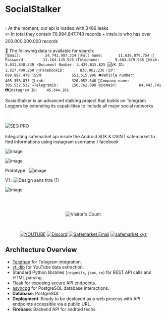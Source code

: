 # SocialStalker
<br>
💧 At the moment, our api is loaded with 3489 leaks<br>
✏️ In total they contain 70.994.847.748 records + intelx.io who has over 200.000.000.000 records<br>

🔎 The following data is available for search:<br>
`
📩Email:           24.741.007.324
👤Full name:       11.636.879.754
🔑Password:        11.164.145.925
📞Telephone:       9.663.879.935
👤Nick:            5.031.848.539
🃏Document Number: 3.429.615.825
🆔VK ID:           1.827.400.260
ⓕFacebookID:       830.062.236
🎯IP:              699.897.479
🔢SSN:             651.615.996
🚘Vehicle number:  405.358.873
🔗Link:            320.052.540
🏢Company name:    306.532.532
✈️TelegramID:      156.762.688
🌐Domain:          84.443.741
📷Instagram ID:    45.344.101
`

SocialStalker is an advanced stalking project that builds on Telegram Loggers by extending its capabilities to include all major social networks.

<br><br>
![SEQ PRO](https://github.com/user-attachments/assets/e2d5ec91-fc0c-4184-96ca-c6058002f3f4)
<br><br>
Integrating safemarket api inside the Android SDK & OSINT safemarket to find informations using instagram username / facebook

![image](https://github.com/user-attachments/assets/bdbcdd96-8246-48d7-8716-7d0d8368afb1)



![image](https://github.com/user-attachments/assets/d7e52b4d-c578-44a4-8c47-1fb540f0a2e4)


Prototype : ![image](https://github.com/user-attachments/assets/9a2c1377-4fa7-494f-9088-556b9f664975)


V1 : ![Design sans titre (1)](https://github.com/user-attachments/assets/80c3307d-99b7-489e-a549-ff3b5fde4518)


![image](https://github.com/user-attachments/assets/05b33ff8-c635-4c2a-88f6-a0db6ead06b5)


<br/><br/>
<div align="center"> 
  <img src="https://profile-counter.glitch.me/Zhodisov/count.svg" alt="Visitor's Count" />
</div>
<br/><br/>

<div align="center">
  
[![YOUTUBE](https://img.shields.io/badge/Youtube-fc0000?style=for-the-badge&logo=YOUTUBE&logoColor=white)](https://www.youtube.com/@Jodis974)
[![Discord](https://img.shields.io/badge/Discord-6a85b9?style=for-the-badge&logo=discord&logoColor=white)](https://safemarket.xyz/discord)
[![Safemarket Email](https://img.shields.io/badge/safemarket_email-333333?style=for-the-badge&logo=gmail&logoColor=red)](mailto:support-checkout@safemarket.xyz)
[![safemarket.xyz](https://img.shields.io/badge/safemarket.xyz-0077B5?style=for-the-badge&logo=internet&logoColor=white)](https://safemarket.xyz/)

</div>

## Architecture Overview
  - [Telethon](https://github.com/LonamiWebs/Telethon) for Telegram integration.
  - [yt_dlp](https://github.com/yt-dlp/yt-dlp) for YouTube data extraction.
  - Standard Python libraries (`requests`, `json`, `re`) for REST API calls and HTML parsing.
  - [Flask](https://flask.palletsprojects.com/) for exposing secure API endpoints.
  - [asyncpg](https://github.com/MagicStack/asyncpg) for PostgreSQL database interactions.
- **Database**: PostgreSQL
- **Deployment**: Ready to be deployed as a web process with API endpoints accessible via a public URL.
- **Firebase**: Backend API for android techs.
